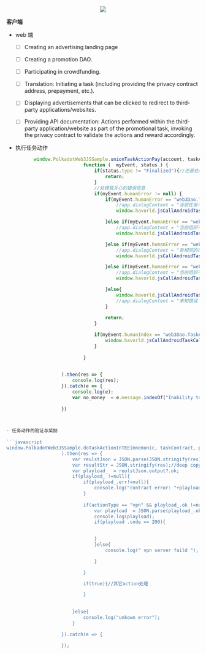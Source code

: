 <p align="center">
<img  src="https://ppxnb-7iaaa-aaaai-qkita-cai.raw.ic0.app/img/crypto-spiral-info.png?v=1"><br/>
</p>


**客户端**

- web 端
  - [ ] Creating an advertising landing page
  - [ ] Creating a promotion DAO.
  - [ ] Participating in crowdfunding.
  - [ ] Translation: Initiating a task (including providing the privacy contract address, prepayment, etc.).
  - [ ] Displaying advertisements that can be clicked to redirect to third-party applications/websites.
  - [ ] Providing API documentation: Actions performed within the third-party application/website as part of the promotional task, invoking the privacy contract to validate the actions and reward accordingly.
 

- 执行任务动作
  
```javascript 
          window.PolkadotWeb3JSSample.unionTaskActionPay(account, taskAction.taskId, taskAction.actionId, BigInt(taskAction.price),
							function (  myEvent, status ) {							
								if(status.type != "Finalized"){//还是处理Finalized吧，不然后面查询你喜欢的有问题
									return;
								}
								//处理我关心的错误信息
								if(myEvent.humanError != null) {									
									if(myEvent.humanError == "web3Dao.TaskNotFound"){										
										//app.dialogContent = "当前任务不存在！";
										window.havorld.jsCallAndroidTaskCallback(id, type, param, JSON.stringify({code:"400", msg: "当前任务不存在！"}) );

									}else if(myEvent.humanError == "web3Dao.DaoNotFound"){
										//app.dialogContent = "当前组织不存在！";	
										window.havorld.jsCallAndroidTaskCallback(id, type, param, JSON.stringify({code:"400", msg: "当前组织不存在！"}) );

									}else if(myEvent.humanError == "web3Dao.TaskActionDuplicte"){
										//app.dialogContent = "有相同的动作还没处理完！";	
										window.havorld.jsCallAndroidTaskCallback(id, type, param, JSON.stringify({code:"400", msg: "有相同的动作还没处理完!"}) );

									}else if(myEvent.humanError == "web3Dao.DaoNotFound"){
										//app.dialogContent = "当前组织不存在";		
										window.havorld.jsCallAndroidTaskCallback(id, type, param, JSON.stringify({code:"400", msg: "当前组织不存在!"}) );

									}else{
										window.havorld.jsCallAndroidTaskCallback(id, type, param, JSON.stringify({code:"500", msg: "未知错误！"+myEvent.humanError}) );
										//app.dialogContent = "未知错误！"+myEvent.humanError;	
									}
									
									return;
								}

								if(myEvent.humanIndex == "web3Dao.TaskActionPayed"){
									window.havorld.jsCallAndroidTaskCallback(id, type, param, JSON.stringify({code:"200", msg: ""}));
								}
								
							}	
					
					
					).then(res => {
						console.log(res);
					}).catch(e => {
						console.log(e);
						var no_money  = e.message.indexOf("Inability to pay some fees");
						
					})



- 任务动作的验证与奖励
  
```javascript 
window.PolkadotWeb3JSSample.doTaskActionInTEE(mnemonic, taskContract, parseInt(taskId), parseInt(actionId), tokenMd5, fromAddr
					).then(res => {
						var reulstJson = JSON.parse(JSON.stringify(res));
						var resultStr = JSON.stringify(res);//deep copy the result for callback, not be changed ...
						var playload_  = reulstJson.output?.ok;
						if(playload_ !=null){
							if(playload_.err!=null){								
								console.log("contract error: "+playload_.err);
							}
							
							if(actionType == "vpn" && playload_.ok !=null ){//处理VPN生成
								var playload  = JSON.parse(playload_.ok);
								console.log(playload);
								if(playload .code == 200){								
									

								}	
								}else{
									console.log(" vpn server faild ");

								}	

							}

							if(true){//其它action处理

							}
							
													
						}else{
							console.log("unkown error");
						}

					}).catch(e => {
						
					});

